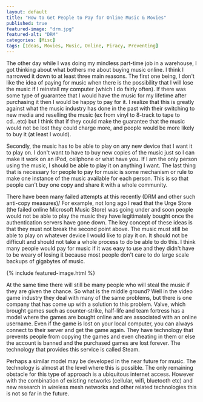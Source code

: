 ```yaml
---
layout: default
title: "How to Get People to Pay for Online Music & Movies"
published: true
featured-image: "drm.jpg"
featured-alt: "DRM"
categories: [Misc]
tags: [Ideas, Movies, Music, Online, Piracy, Preventing]
---
```


The other day while I was doing my mindless part-time job in a warehouse, I got thinking about what bothers me about buying music online. I think I narrowed it down to at least three main reasons. The first one being, I don't like the idea of paying for music when there is the possibility that I will lose the music if I reinstall my computer (which I do fairly often). If there was some type of guarantee that I would have the music for my lifetime after purchasing it then I would be happy to pay for it. I realize that this is greatly against what the music industry has done in the past with their switching to new media and reselling the music (ex from vinyl to 8-track to tape to cd...etc) but I think that if they could make the guarantee that the music would not be lost they could charge more, and people would be more likely to buy it (at least I would).

Secondly, the music has to be able to play on any new device that I want it to play on. I don't want to have to buy new copies of the music just so I can make it work on an iPod, cellphone or what have you. If I am the only person using the music, I should be able to play it on anything I want. The last thing that is necessary for people to pay for music is some mechanism or rule to make one instance of the music available for each person. This is so that people can't buy one copy and share it with a whole community.

There have been many failed attempts at this recently (DRM and other such anti-copy measures)/ For example, not long ago I read that the Urge Store (the failed online Microsoft Music Store) was going under and soon people would not be able to play the music they have legitimately bought once the authentication servers have gone down. The key concept of these ideas is that they must not break the second point above. The music must still be able to play on whatever device I would like to play it on. It should not be difficult and should not take a whole process to do be able to do this. I think many people would pay for music if it was easy to use and they didn't have to be weary of losing it because most people don't care to do large scale backups of gigabytes of music.

{% include featured-image.html %}

At the same time there will still be many people who will steal the music if they are given the chance. So what is the middle ground? Well in the video game industry they deal with many of the same problems, but there is one company that has come up with a solution to this problem. Valve, which brought games such as counter-strike, half-life and team fortress has a model where the games are bought online and are associated with an online username. Even if the game is lost on your local computer, you can always connect to their server and get the game again. They have technology that prevents people from copying the games and even cheating in them or else the account is banned and the purchased games are lost forever. The technology that provides this service is called Steam.

Perhaps a similar model may be developed in the near future for music. The technology is almost at the level where this is possible. The only remaining obstacle for this type of approach is a ubiquitous internet access. However with the combination of existing networks (cellular, wifi, bluetooth etc) and new research in wireless mesh networks and other related technologies this is not so far in the future.
